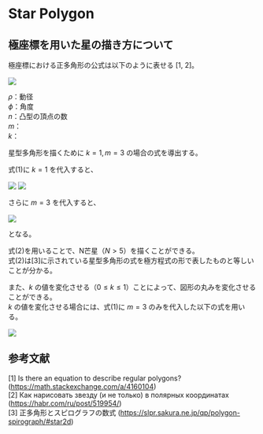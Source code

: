 # Star Polygon

## 極座標を用いた星の描き方について
極座標における正多角形の公式は以下のように表せる [1, 2]。

<!-- $
\rho = \frac{\text{cos} \left( \frac{2 \, \text{arcsin} (k) \, + \, \pi m}{2n} \right)}
            {\text{cos} \left( \frac{2 \, \text{arcsin} (k \, \text{cos} \left( n \phi \right)) \, + \, \pi m}{2n} \right)}
\, \cdots \, (1)
$ --> <img style="transform: translateY(0.1em); background: white;" src="https://render.githubusercontent.com/render/math?math=%5Crho%20%3D%20%5Cfrac%7B%5Ctext%7Bcos%7D%20%5Cleft(%20%5Cfrac%7B2%20%5C%2C%20%5Ctext%7Barcsin%7D%20(k)%20%5C%2C%20%2B%20%5C%2C%20%5Cpi%20m%7D%7B2n%7D%20%5Cright)%7D%0D%0A%20%20%20%20%20%20%20%20%20%20%20%20%7B%5Ctext%7Bcos%7D%20%5Cleft(%20%5Cfrac%7B2%20%5C%2C%20%5Ctext%7Barcsin%7D%20(k%20%5C%2C%20%5Ctext%7Bcos%7D%20%5Cleft(%20n%20%5Cphi%20%5Cright))%20%5C%2C%20%2B%20%5C%2C%20%5Cpi%20m%7D%7B2n%7D%20%5Cright)%7D%0D%0A%5C%2C%20%5Ccdots%20%5C%2C%20(1)">

$\rho$：動径  
$\phi$：角度  
$n$：凸型の頂点の数  
$m$：  
$k$：

星型多角形を描くために $k = 1, m = 3$ の場合の式を導出する。

式(1)に $k = 1$ を代入すると、
<!-- $
\rho = \frac{\text{cos} \left( \frac{2 \, \text{arcsin} (1) \, + \, \pi m}{2n} \right)}
            {\text{cos} \left( \frac{2 \, \text{arcsin} (\text{cos} \left( n \phi \right)) \, + \, \pi m}{2n} \right)}
$ --> <img style="transform: translateY(0.1em); background: white;" src="https://render.githubusercontent.com/render/math?math=%5Crho%20%3D%20%5Cfrac%7B%5Ctext%7Bcos%7D%20%5Cleft(%20%5Cfrac%7B2%20%5C%2C%20%5Ctext%7Barcsin%7D%20(1)%20%5C%2C%20%2B%20%5C%2C%20%5Cpi%20m%7D%7B2n%7D%20%5Cright)%7D%0D%0A%20%20%20%20%20%20%20%20%20%20%20%20%7B%5Ctext%7Bcos%7D%20%5Cleft(%20%5Cfrac%7B2%20%5C%2C%20%5Ctext%7Barcsin%7D%20(%5Ctext%7Bcos%7D%20%5Cleft(%20n%20%5Cphi%20%5Cright))%20%5C%2C%20%2B%20%5C%2C%20%5Cpi%20m%7D%7B2n%7D%20%5Cright)%7D">

<!-- $\text{arcsin}(1) = \frac{\pi}{2}, \, \text{arcsin}\, x = \frac{\pi}{2} - \text{arccos}\, x$ より
$
\rho = \frac{\text{cos} \left( \frac{\left( m + 1 \right) \, \pi}{2n} \right)}
            {\text{cos} \left( \frac{\left( m + 1 \right) \, \pi}{2n} \, - \, \frac{\text{arccos} \left( \text{cos} \left( n \phi \right) \right)}{n} \right)} 
$ --> <img style="transform: translateY(0.1em); background: white;" src="https://render.githubusercontent.com/render/math?math=%5Ctext%7Barcsin%7D(1)%20%3D%20%5Cfrac%7B%5Cpi%7D%7B2%7D%2C%20%5C%2C%20%5Ctext%7Barcsin%7D%5C%2C%20x%20%3D%20%5Cfrac%7B%5Cpi%7D%7B2%7D%20-%20%5Ctext%7Barccos%7D%5C%2C%20x%24%20%E3%82%88%E3%82%8A%0D%0A%24%0D%0A%5Crho%20%3D%20%5Cfrac%7B%5Ctext%7Bcos%7D%20%5Cleft(%20%5Cfrac%7B%5Cleft(%20m%20%2B%201%20%5Cright)%20%5C%2C%20%5Cpi%7D%7B2n%7D%20%5Cright)%7D%0D%0A%20%20%20%20%20%20%20%20%20%20%20%20%7B%5Ctext%7Bcos%7D%20%5Cleft(%20%5Cfrac%7B%5Cleft(%20m%20%2B%201%20%5Cright)%20%5C%2C%20%5Cpi%7D%7B2n%7D%20%5C%2C%20-%20%5C%2C%20%5Cfrac%7B%5Ctext%7Barccos%7D%20%5Cleft(%20%5Ctext%7Bcos%7D%20%5Cleft(%20n%20%5Cphi%20%5Cright)%20%5Cright)%7D%7Bn%7D%20%5Cright)%7D">

さらに $m = 3$ を代入すると、
<!-- $
\rho = \frac{\text{cos} \left( \frac{2 \, \pi}{n} \right)}
            {\text{cos} \left( \frac{2 \, \pi}{n} \, - \, \frac{\text{arccos} \left(\text{cos} \left( n \phi \right) \right)}{n} \right)}
\, \cdots \, (2)
$ --> <img style="transform: translateY(0.1em); background: white;" src="https://render.githubusercontent.com/render/math?math=%5Crho%20%3D%20%5Cfrac%7B%5Ctext%7Bcos%7D%20%5Cleft(%20%5Cfrac%7B2%20%5C%2C%20%5Cpi%7D%7Bn%7D%20%5Cright)%7D%0D%0A%20%20%20%20%20%20%20%20%20%20%20%20%7B%5Ctext%7Bcos%7D%20%5Cleft(%20%5Cfrac%7B2%20%5C%2C%20%5Cpi%7D%7Bn%7D%20%5C%2C%20-%20%5C%2C%20%5Cfrac%7B%5Ctext%7Barccos%7D%20%5Cleft(%5Ctext%7Bcos%7D%20%5Cleft(%20n%20%5Cphi%20%5Cright)%20%5Cright)%7D%7Bn%7D%20%5Cright)%7D%0D%0A%5C%2C%20%5Ccdots%20%5C%2C%20(2)">
となる。

式(2)を用いることで、N芒星（$N > 5$）を描くことができる。  
式(2)は[3]に示されている星型多角形の式を極方程式の形で表したものと等しいことが分かる。

また、$k$ の値を変化させる（$0 \le k \le 1$）ことによって、図形の丸みを変化させることができる。  
$k$ の値を変化させる場合には、式(1)に $m = 3$ のみを代入した以下の式を用いる。
<!-- $
\rho = \frac{\text{cos} \left( \frac{\text{arcsin} (k)}{n} \, + \, \frac{3 \pi}{2n} \right)}
            {\text{cos} \left( \frac{\text{arcsin} (k \, \text{cos} \left( n \phi \right))}{n} \, + \, \frac{3 \pi}{2n} \right)}
\, \cdots \, (3)
$ --> <img style="transform: translateY(0.1em); background: white;" src="https://render.githubusercontent.com/render/math?math=%5Crho%20%3D%20%5Cfrac%7B%5Ctext%7Bcos%7D%20%5Cleft(%20%5Cfrac%7B%5Ctext%7Barcsin%7D%20(k)%7D%7Bn%7D%20%5C%2C%20%2B%20%5C%2C%20%5Cfrac%7B3%20%5Cpi%7D%7B2n%7D%20%5Cright)%7D%0D%0A%20%20%20%20%20%20%20%20%20%20%20%20%7B%5Ctext%7Bcos%7D%20%5Cleft(%20%5Cfrac%7B%5Ctext%7Barcsin%7D%20(k%20%5C%2C%20%5Ctext%7Bcos%7D%20%5Cleft(%20n%20%5Cphi%20%5Cright))%7D%7Bn%7D%20%5C%2C%20%2B%20%5C%2C%20%5Cfrac%7B3%20%5Cpi%7D%7B2n%7D%20%5Cright)%7D%0D%0A%5C%2C%20%5Ccdots%20%5C%2C%20(3)">

## 参考文献
[1] Is there an equation to describe regular polygons? (https://math.stackexchange.com/a/4160104)  
[2] Как нарисовать звезду (и не только) в полярных координатах (https://habr.com/ru/post/519954/)  
[3] 正多角形とスピログラフの数式 (https://slpr.sakura.ne.jp/qp/polygon-spirograph/#star2d)  
